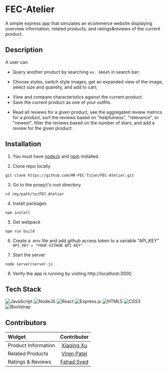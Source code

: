 # FEC-Atelier
A simple express app that simulates an ecommerce website displaying overview information, related products, and ratings&reviews of the current product.


## Description
A user can
* Query another product by searching `ex. 66645` in search bar;
<!---Overview------------>
* Choose styles, switch style images, get an expanded view of the image, select size and quantity, and add to cart;
<!---Related Products---->
* View and compare characteristics against the current product.
* Save the current product as one of your outfits.
<!---Ratings & Reviews---->
* Read all reviews for a given product, see the aggregated review metrics for a product, sort the reviews based on "helpfulness", "relevance", or "newest", filter the reviews based on the number of stars, and add a review for the given product.


## Installation
1) You must have [nodeJs](https://nodejs.org/en/docs/) and [npm](https://docs.npmjs.com/) installed.

2) Clone repo locally
  ```
  git clone https://github.com/HR-FEC-Titan/FEC-Atelier.git
  ```

3) Go to the proejct's root directory
  ```
  cd /my/path/to/FEC-Atelier
  ```

4) Install packages
  ```
  npm install
  ```

5) Get webpack
  ```
  npm run build
  ```

6) Create a .env file and add github access token to a variable "API_KEY"
  `API_KEY = "YOUR GITHUB API KEY"`

7) Start the server
  ```
  node server/server.js
  ```

8) Verify the app is running by visiting http://localhost:3000.


## Tech Stack
  ![JavaScript](https://img.shields.io/badge/javascript-%23323330.svg?style=for-the-badge&logo=javascript&logoColor=%23F7DF1E)
  ![NodeJS](https://img.shields.io/badge/node.js-6DA55F?style=for-the-badge&logo=node.js&logoColor=white)
  ![React](https://img.shields.io/badge/react-%2320232a.svg?style=for-the-badge&logo=react&logoColor=%2361DAFB)
  ![Express.js](https://img.shields.io/badge/express.js-%23404d59.svg?style=for-the-badge&logo=express&logoColor=%2361DAFB)
  ![HTML5](https://img.shields.io/badge/html5-%23E34F26.svg?style=for-the-badge&logo=html5&logoColor=white)
  ![CSS3](https://img.shields.io/badge/css3-%231572B6.svg?style=for-the-badge&logo=css3&logoColor=white)
  ![Bootstrap](https://img.shields.io/badge/bootstrap-%23563D7C.svg?style=for-the-badge&logo=bootstrap&logoColor=white)



## Contributors
  |        Widget        |    Contributor                                     |
  |:---------------------|:--------------------------------------------------:|
  | Product Information  |    [Xiaqing Xu](https://github.com/xuxiaqing2011)  |
  |   Related Products   |    [Viren Patel](https://github.com/vpatel89)      |
  |  Ratings & Reviews   |    [Fahad Syed](https://github.com/syed216)        |

